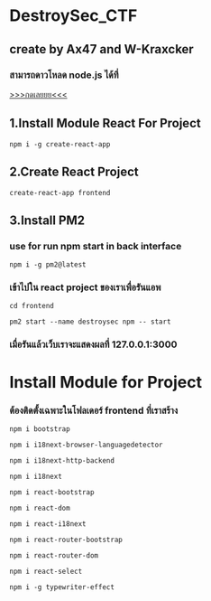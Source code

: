 ﻿# DestroySec_CTF
## create by Ax47 and W-Kraxcker

### สามารถดาวโหลด node.js ได้ที่
[>>>กดเลยยย<<<](https://nodejs.org/en/)


## 1.Install Module React For Project
```
npm i -g create-react-app
```

## 2.Create React Project
```
create-react-app frontend
```

## 3.Install PM2
### use for run npm start in back interface
```
npm i -g pm2@latest
```
### เข้าไปใน react project ของเราเพื่อรันแอพ
```
cd frontend
```
```
pm2 start --name destroysec npm -- start 
```
### เมื่อรันแล้วเว็บเราจะแสดงผลที่ 127.0.0.1:3000


# Install Module for Project
### ต้องติดตั้งเฉพาะในโฟลเดอร์ frontend ที่เราสร้าง
```
npm i bootstrap
```
```
npm i i18next-browser-languagedetector
```
```
npm i i18next-http-backend
```
```
npm i i18next
```
```
npm i react-bootstrap
```
```
npm i react-dom
```
```
npm i react-i18next
```
```
npm i react-router-bootstrap
```
```
npm i react-router-dom
```
```
npm i react-select
```
```
npm i -g typewriter-effect
```
